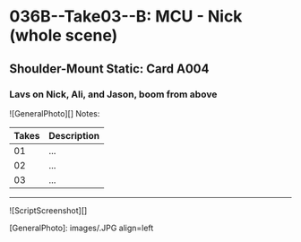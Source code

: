 # 036B--Take03--B: MCU - Nick (whole scene)

## Shoulder-Mount Static: Card A004

### Lavs on Nick, Ali, and Jason, boom from above

![GeneralPhoto][]
Notes: 

| Takes | Description |
|:---|:----|
| 01 | ... |
| 02 | ... |
| 03 | ... |

----

![ScriptScreenshot][]


[GeneralPhoto]:  images/.JPG align=left
